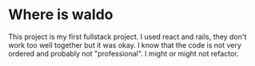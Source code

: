 # Where is waldo

This project is my first fullstack project.
I used react and rails, they don't work too well together but it was okay.
I know that the code is not very ordered and probably not "professional".
I might or might not refactor.